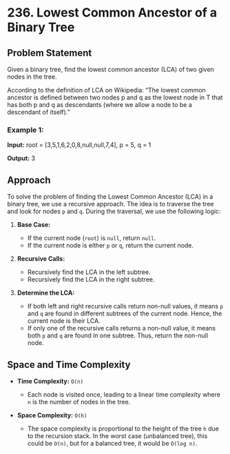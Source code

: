 # 236. Lowest Common Ancestor of a Binary Tree

## Problem Statement

Given a binary tree, find the lowest common ancestor (LCA) of two given nodes in the tree.

According to the definition of LCA on Wikipedia: “The lowest common ancestor is defined between two nodes p and q as the lowest node in T that has both p and q as descendants (where we allow a node to be a descendant of itself).”

### Example 1:
**Input:**
root = [3,5,1,6,2,0,8,null,null,7,4], p = 5, q = 1

**Output:**
3

## Approach

To solve the problem of finding the Lowest Common Ancestor (LCA) in a binary tree, we use a recursive approach. The idea is to traverse the tree and look for nodes `p` and `q`. During the traversal, we use the following logic:

1. **Base Case:**
   - If the current node (`root`) is `null`, return `null`.
   - If the current node is either `p` or `q`, return the current node.

2. **Recursive Calls:**
   - Recursively find the LCA in the left subtree.
   - Recursively find the LCA in the right subtree.

3. **Determine the LCA:**
   - If both left and right recursive calls return non-null values, it means `p` and `q` are found in different subtrees of the current node. Hence, the current node is their LCA.
   - If only one of the recursive calls returns a non-null value, it means both `p` and `q` are found in one subtree. Thus, return the non-null node.

## Space and Time Complexity

- **Time Complexity:** `O(n)`
  - Each node is visited once, leading to a linear time complexity where `n` is the number of nodes in the tree.

- **Space Complexity:** `O(h)`
  - The space complexity is proportional to the height of the tree `h` due to the recursion stack. In the worst case (unbalanced tree), this could be `O(n)`, but for a balanced tree, it would be `O(log n)`.
